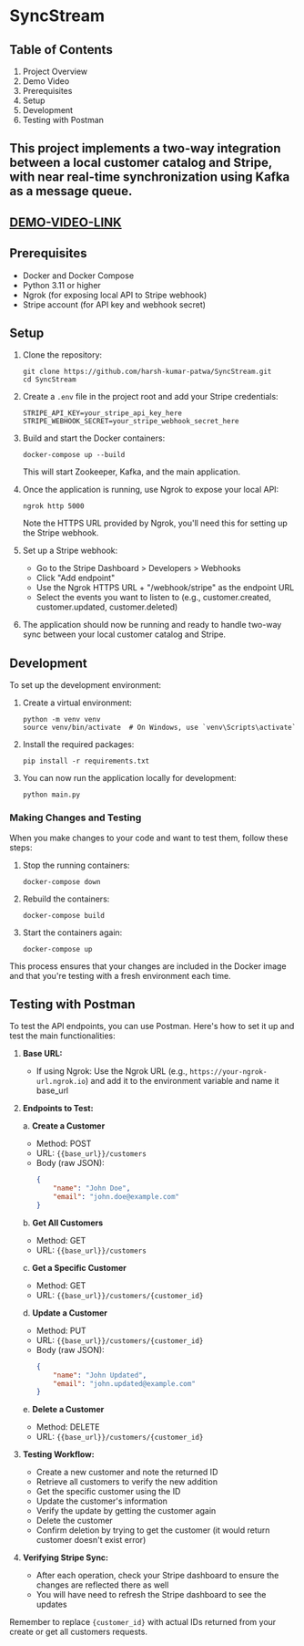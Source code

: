 
# SyncStream

## Table of Contents

1. Project Overview
2. Demo Video
3. Prerequisites
4. Setup
5. Development
6. Testing with Postman



## This project implements a two-way integration between a local customer catalog and Stripe, with near real-time synchronization using Kafka as a message queue.
   
## [DEMO-VIDEO-LINK](https://drive.google.com/file/d/1KiVDRyxmWM5IIETU_HpkmmmoKU4eP7h-/view?usp=drive_link)


## Prerequisites

- Docker and Docker Compose
- Python 3.11 or higher
- Ngrok (for exposing local API to Stripe webhook)
- Stripe account (for API key and webhook secret)

## Setup

1. Clone the repository:
   ```
   git clone https://github.com/harsh-kumar-patwa/SyncStream.git
   cd SyncStream
   ```

2. Create a `.env` file in the project root and add your Stripe credentials:
   ```
   STRIPE_API_KEY=your_stripe_api_key_here
   STRIPE_WEBHOOK_SECRET=your_stripe_webhook_secret_here
   ```

3. Build and start the Docker containers:
   ```
   docker-compose up --build
   ```

   This will start Zookeeper, Kafka, and the main application.

4. Once the application is running, use Ngrok to expose your local API:
   ```
   ngrok http 5000
   ```

   Note the HTTPS URL provided by Ngrok, you'll need this for setting up the Stripe webhook.

5. Set up a Stripe webhook:
   - Go to the Stripe Dashboard > Developers > Webhooks
   - Click "Add endpoint"
   - Use the Ngrok HTTPS URL + "/webhook/stripe" as the endpoint URL
   - Select the events you want to listen to (e.g., customer.created, customer.updated, customer.deleted)

6. The application should now be running and ready to handle two-way sync between your local customer catalog and Stripe.


## Development

To set up the development environment:

1. Create a virtual environment:
   ```
   python -m venv venv
   source venv/bin/activate  # On Windows, use `venv\Scripts\activate`
   ```

2. Install the required packages:
   ```
   pip install -r requirements.txt
   ```

3. You can now run the application locally for development:
   ```
   python main.py
   ```

### Making Changes and Testing

When you make changes to your code and want to test them, follow these steps:

1. Stop the running containers:
   ```
   docker-compose down
   ```

2. Rebuild the containers:
   ```
   docker-compose build
   ```

3. Start the containers again:
   ```
   docker-compose up
   ```

This process ensures that your changes are included in the Docker image and that you're testing with a fresh environment each time.


## Testing with Postman

To test the API endpoints, you can use Postman. Here's how to set it up and test the main functionalities:

1. **Base URL:**
   - If using Ngrok: Use the Ngrok URL (e.g., `https://your-ngrok-url.ngrok.io`) and add it to the environment variable and name it base_url

3. **Endpoints to Test:**

   a. **Create a Customer**
   - Method: POST
   - URL: `{{base_url}}/customers`
   - Body (raw JSON):
     ```json
     {
         "name": "John Doe",
         "email": "john.doe@example.com"
     }
     ```

   b. **Get All Customers**
   - Method: GET
   - URL: `{{base_url}}/customers`

   c. **Get a Specific Customer**
   - Method: GET
   - URL: `{{base_url}}/customers/{customer_id}`

   d. **Update a Customer**
   - Method: PUT
   - URL: `{{base_url}}/customers/{customer_id}`
   - Body (raw JSON):
     ```json
     {
         "name": "John Updated",
         "email": "john.updated@example.com"
     }
     ```

   e. **Delete a Customer**
   - Method: DELETE
   - URL: `{{base_url}}/customers/{customer_id}`

4. **Testing Workflow:**
   - Create a new customer and note the returned ID
   - Retrieve all customers to verify the new addition
   - Get the specific customer using the ID
   - Update the customer's information
   - Verify the update by getting the customer again
   - Delete the customer
   - Confirm deletion by trying to get the customer (it  would return customer doesn't exist error)

5. **Verifying Stripe Sync:**
   - After each operation, check your Stripe dashboard to ensure the changes are reflected there as well
   - You will have need to refresh the Stripe dashboard to see the updates

Remember to replace `{customer_id}` with actual IDs returned from your create or get all customers requests.

